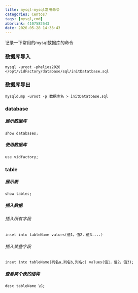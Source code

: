 ```yaml
---
title: mysql-mysql常用命令
categories: Centos7
tags: [mysql,cmd]
abbrlink: 4107582643
date: 2020-05-28 14:33:43
---
```


记录一下常用的mysql数据库的命令

### 数据库导入

~~~
mysql -uroot -phelios2020 </opt/vidFactory/database/sql/initDatatbase.sql
~~~

### 数据库导出

~~~
mysqldump -uroot -p 数据库名 > initDatatbase.sql
~~~

### database

##### 展示数据库

~~~
show databases;
~~~

##### 使用数据库

~~~
use vidfactory;
~~~

### table

##### 展示表

~~~
show tables;
~~~

##### 插入数据

###### 插入所有字段

~~~
inset into tableName values(值1，值2，值3....)
~~~

###### 插入某些字段

~~~
inset into tableName(列名a,列名b,列名c) values(值1，值2，值3);
~~~

##### 查看某个表的结构

~~~
desc tableName \G;
~~~


